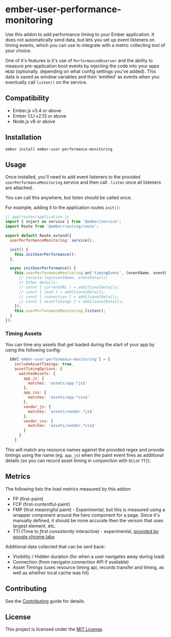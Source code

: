ember-user-performance-monitoring
==============================================================================

Use this addon to add performance timing to your Ember application. It does not automatically send data, but lets you set up event listeners on timing events, which you can use to integrate with a metric collecting tool of your choice.

One of it's features is it's use of `PerformanceObserver` and the ability to measure pre-application boot events by injecting the code into your apps `HEAD` (optionally. depending on what config settings you've added). This data is saved as window variables and then 'emitted' as events when you eventually call `listen()` on the service.

 
Compatibility
------------------------------------------------------------------------------

* Ember.js v3.4 or above
* Ember CLI v2.13 or above
* Node.js v8 or above


Installation
------------------------------------------------------------------------------

```
ember install ember-user-performance-monitoring
```

Usage
------------------------------------------------------------------------------

Once installed, you'll need to add event listeners to the provided `userPerformanceMonitoring` service and then call
`.listen` once all listeners are attached. 

You can call this anywhere, but listen should be called once.

For example, adding it to the application routes `init()`:

```js
// app/routes/application.js
import { inject as service } from '@ember/service';
import Route from '@ember/routing/route';

export default Route.extend({
  userPerformanceMonitoring: service(),

  init() {
    this.initUserPerformance();
  },

  async initUserPerformance() {
    this.userPerformanceMonitoring.on('timingEvent', (eventName, eventDetails, additionalDetails) => {
      // console.log(eventName, eventDetails)
      // Other details:
      // const { currentURL } = additionalDetails;
      // const { load } = additionalDetails;
      // const { connection } = additionalDetails;
      // const { assetTimings } = additionalDetails;
    });
    this.userPerformanceMonitoring.listen();
  }
});
```

### Timing Assets

You can time any assets that get loaded during the start of your app by using the following config:
```js
  ENV['ember-user-performance-monitoring'] = {
    includeAssetTimings: true,
    assetTimingOptions: {
      watchedAssets: {
        app_js: {
          matches: 'assets/app.*js$'
        },
        app_css: {
          matches: 'assets/app.*css$'
        },
        vendor_js: {
          matches: 'assets/vendor.*js$'
        },
        vendor_css: {
          matches: 'assets/vendor.*css$'
        }
      }
    }
```

This will match any resource names against the provided regex and provide timings using the name (eg. `app_js`) when the paint event fires as additional details (so you can record asset timing in conjunction with `DCL`or `TTI`).

Metrics
------------------------------------------------------------------------------
The following lists the load metrics measured by this addon:
- FP (first-paint)
- FCP (first-contentful-paint)
- FMP (first meaningful paint) - Experimental, but this is measured using a wrapper component around the hero component for a page. Since it's manually defined, it should be more accurate then the version that uses largest element, etc.
- TTI (Time to *first consistently* interactive) - experimental, [provided by google chrome labs](https://github.com/GoogleChromeLabs/tti-polyfill)

Additional data collected that can be sent back:
- Visibility / Hidden duration (for when a user navigates away during load)
- Connection (from navigator.connection API if available)
- Asset Timings (uses resource timing api, records transfer and timing, as well as whether local cache was hit)

Contributing
------------------------------------------------------------------------------

See the [Contributing](CONTRIBUTING.md) guide for details.


License
------------------------------------------------------------------------------

This project is licensed under the [MIT License](LICENSE.md).
